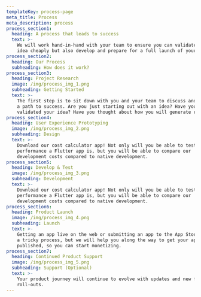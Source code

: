```yaml
---
templateKey: process-page
meta_title: Process
meta_description: process
process_section1:
  heading: A process that leads to success
  text: >-
    We will work hand-in-hand with your team to ensure you can validate your
    idea cheaply but also develop and prepare for a full launch of your startup.
process_section2:
  heading: Our Process
  subheading: How does it work?
process_section3:
  heading: Project Research
  image: /img/process_img_1.png
  subheading: Getting Started
  text: >-
    The first step is to sit down with you and your team to discuss and outline
    a path to success. Are you just starting out with an idea? Have you
    validated your idea? Have you thought about how you will generate revenue?
process_section4:
  heading: User Experience Prototyping
  image: /img/process_img_2.png
  subheading: Design
  text: >-
    Download our cost calculator app! Not only will you be able to test out
    performance a Flutter app is, but you will be able to compare our
    development costs compared to native development.
process_section5:
  heading: Develop & Test
  image: /img/process_img_3.png
  subheading: Development
  text: >-
    Download our cost calculator app! Not only will you be able to test out
    performance a Flutter app is, but you will be able to compare our
    development costs compared to native development.
process_section6:
  heading: Product Launch
  image: /img/process_img_4.png
  subheading: Launch
  text: >-
    Getting an app live on the web or submitting an app to the App Store can be
    a tricky process, but we will help you along the way to get your app
    published, so you can start monetizing.
process_section7:
  heading: Continued Product Support
  image: /img/process_img_5.png
  subheading: Support (Optional)
  text: >-
    Your product journey will continue to evolve with updates and new feature
    roll-outs.
---
```


